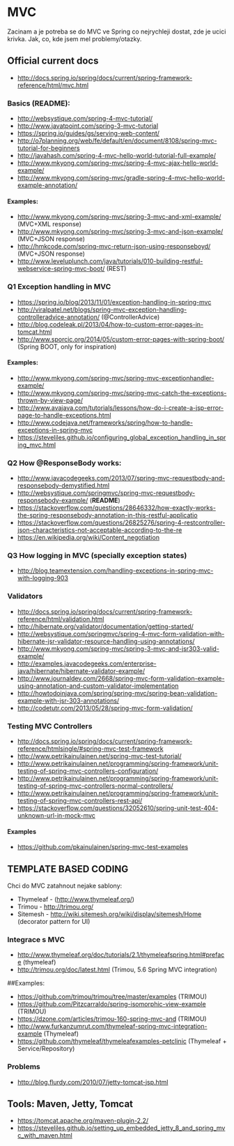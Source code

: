 # MVC
Zacinam a je potreba se do MVC ve Spring co nejrychleji dostat, zde je ucici krivka. Jak, co, kde jsem mel problemy/otazky.

## Official current docs
* http://docs.spring.io/spring/docs/current/spring-framework-reference/html/mvc.html

### Basics (**README**):
* http://websystique.com/spring-4-mvc-tutorial/
* http://www.javatpoint.com/spring-3-mvc-tutorial
* https://spring.io/guides/gs/serving-web-content/
* http://o7planning.org/web/fe/default/en/document/8108/spring-mvc-tutorial-for-beginners
* http://javahash.com/spring-4-mvc-hello-world-tutorial-full-example/
* http://www.mkyong.com/spring-mvc/spring-4-mvc-ajax-hello-world-example/
* http://www.mkyong.com/spring-mvc/gradle-spring-4-mvc-hello-world-example-annotation/

#### Examples:
* http://www.mkyong.com/spring-mvc/spring-3-mvc-and-xml-example/ (MVC+XML response)
* http://www.mkyong.com/spring-mvc/spring-3-mvc-and-json-example/ (MVC+JSON response)
* http://hmkcode.com/spring-mvc-return-json-using-responseboyd/ (MVC+JSON response)
* http://www.leveluplunch.com/java/tutorials/010-building-restful-webservice-spring-mvc-boot/ (REST)

### Q1 Exception handling in MVC
* https://spring.io/blog/2013/11/01/exception-handling-in-spring-mvc
* http://viralpatel.net/blogs/spring-mvc-exception-handling-controlleradvice-annotation/ (@ControllerAdvice)
* http://blog.codeleak.pl/2013/04/how-to-custom-error-pages-in-tomcat.html
* http://www.sporcic.org/2014/05/custom-error-pages-with-spring-boot/ (Spring BOOT, only for inspiration)

#### Examples:
* http://www.mkyong.com/spring-mvc/spring-mvc-exceptionhandler-example/
* http://www.mkyong.com/spring-mvc/spring-mvc-catch-the-exceptions-thrown-by-view-page/
* http://www.avajava.com/tutorials/lessons/how-do-i-create-a-jsp-error-page-to-handle-exceptions.html
* http://www.codejava.net/frameworks/spring/how-to-handle-exceptions-in-spring-mvc
* https://steveliles.github.io/configuring_global_exception_handling_in_spring_mvc.html

### Q2 How @ResponseBody works:
* http://www.javacodegeeks.com/2013/07/spring-mvc-requestbody-and-responsebody-demystified.html
* http://websystique.com/springmvc/spring-mvc-requestbody-responsebody-example/ (**README**)
* https://stackoverflow.com/questions/28646332/how-exactly-works-the-spring-responsebody-annotation-in-this-restful-applicatio
* https://stackoverflow.com/questions/26825276/spring-4-restcontroller-json-characteristics-not-acceptable-according-to-the-re
* https://en.wikipedia.org/wiki/Content_negotiation
 

### Q3 How logging in MVC (specially exception states)
* http://blog.teamextension.com/handling-exceptions-in-spring-mvc-with-logging-903

### Validators
* http://docs.spring.io/spring/docs/current/spring-framework-reference/html/validation.html
* http://hibernate.org/validator/documentation/getting-started/
* http://websystique.com/springmvc/spring-4-mvc-form-validation-with-hibernate-jsr-validator-resource-handling-using-annotations/
* http://www.mkyong.com/spring-mvc/spring-3-mvc-and-jsr303-valid-example/
* http://examples.javacodegeeks.com/enterprise-java/hibernate/hibernate-validator-example/
* http://www.journaldev.com/2668/spring-mvc-form-validation-example-using-annotation-and-custom-validator-implementation
* http://howtodoinjava.com/spring/spring-mvc/spring-bean-validation-example-with-jsr-303-annotations/
* http://codetutr.com/2013/05/28/spring-mvc-form-validation/
 

### Testing MVC Controllers
* http://docs.spring.io/spring/docs/current/spring-framework-reference/htmlsingle/#spring-mvc-test-framework
* http://www.petrikainulainen.net/spring-mvc-test-tutorial/
* http://www.petrikainulainen.net/programming/spring-framework/unit-testing-of-spring-mvc-controllers-configuration/
* http://www.petrikainulainen.net/programming/spring-framework/unit-testing-of-spring-mvc-controllers-normal-controllers/
* http://www.petrikainulainen.net/programming/spring-framework/unit-testing-of-spring-mvc-controllers-rest-api/
* https://stackoverflow.com/questions/32052610/spring-unit-test-404-unknown-url-in-mock-mvc

#### Examples
* https://github.com/pkainulainen/spring-mvc-test-examples

## TEMPLATE BASED CODING
Chci do MVC zatahnout nejake sablony:
* Thymeleaf - (http://www.thymeleaf.org/)
* Trimou - http://trimou.org/
* Sitemesh  - http://wiki.sitemesh.org/wiki/display/sitemesh/Home (decorator pattern for UI)

### Integrace s MVC
* http://www.thymeleaf.org/doc/tutorials/2.1/thymeleafspring.html#preface (thymeleaf)
* http://trimou.org/doc/latest.html (Trimou, 5.6 Spring MVC integration)

##Examples:
* https://github.com/trimou/trimou/tree/master/examples (TRIMOU)
* https://github.com/Pitzcarraldo/spring-isomorphic-view-example (TRIMOU)
* https://dzone.com/articles/trimou-160-spring-mvc-and (TRIMOU)
* http://www.furkanzumrut.com/thymeleaf-spring-mvc-integration-example (Thymeleaf)
* https://github.com/thymeleaf/thymeleafexamples-petclinic (Thymeleaf + Service/Repository)

### Problems
* http://blog.flurdy.com/2010/07/jetty-tomcat-jsp.html

## Tools: Maven, Jetty, Tomcat
* https://tomcat.apache.org/maven-plugin-2.2/
* https://steveliles.github.io/setting_up_embedded_jetty_8_and_spring_mvc_with_maven.html
